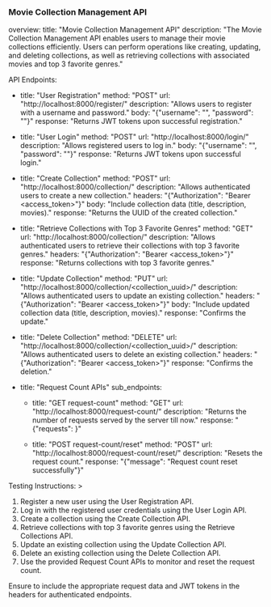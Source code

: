 ### Movie Collection Management API

overview:
  title: "Movie Collection Management API"
  description: "The Movie Collection Management API enables users to manage their movie collections efficiently. Users can perform operations like creating, updating, and deleting collections, as well as retrieving collections with associated movies and top 3 favorite genres."

API Endpoints:
  - title: "User Registration"
    method: "POST"
    url: "http://localhost:8000/register/"
    description: "Allows users to register with a username and password."
    body: "{\"username\": \"<username>\", \"password\": \"<password>\"}"
    response: "Returns JWT tokens upon successful registration."

  - title: "User Login"
    method: "POST"
    url: "http://localhost:8000/login/"
    description: "Allows registered users to log in."
    body: "{\"username\": \"<username>\", \"password\": \"<password>\"}"
    response: "Returns JWT tokens upon successful login."

  - title: "Create Collection"
    method: "POST"
    url: "http://localhost:8000/collection/"
    description: "Allows authenticated users to create a new collection."
    headers: "{\"Authorization\": \"Bearer <access_token>\"}"
    body: "Include collection data (title, description, movies)."
    response: "Returns the UUID of the created collection."

  - title: "Retrieve Collections with Top 3 Favorite Genres"
    method: "GET"
    url: "http://localhost:8000/collection/"
    description: "Allows authenticated users to retrieve their collections with top 3 favorite genres."
    headers: "{\"Authorization\": \"Bearer <access_token>\"}"
    response: "Returns collections with top 3 favorite genres."

  - title: "Update Collection"
    method: "PUT"
    url: "http://localhost:8000/collection/<collection_uuid>/"
    description: "Allows authenticated users to update an existing collection."
    headers: "{\"Authorization\": \"Bearer <access_token>\"}"
    body: "Include updated collection data (title, description, movies)."
    response: "Confirms the update."

  - title: "Delete Collection"
    method: "DELETE"
    url: "http://localhost:8000/collection/<collection_uuid>/"
    description: "Allows authenticated users to delete an existing collection."
    headers: "{\"Authorization\": \"Bearer <access_token>\"}"
    response: "Confirms the deletion."

  - title: "Request Count APIs"
    sub_endpoints:
      - title: "GET request-count"
        method: "GET"
        url: "http://localhost:8000/request-count/"
        description: "Returns the number of requests served by the server till now."
        response: "{\"requests\": <number of requests served by this server till now>}"

      - title: "POST request-count/reset"
        method: "POST"
        url: "http://localhost:8000/request-count/reset/"
        description: "Resets the request count."
        response: "{\"message\": \"Request count reset successfully\"}"

Testing Instructions: >
  1. Register a new user using the User Registration API.
  2. Log in with the registered user credentials using the User Login API.
  3. Create a collection using the Create Collection API.
  4. Retrieve collections with top 3 favorite genres using the Retrieve Collections API.
  5. Update an existing collection using the Update Collection API.
  6. Delete an existing collection using the Delete Collection API.
  7. Use the provided Request Count APIs to monitor and reset the request count.

Ensure to include the appropriate request data and JWT tokens in the headers for authenticated endpoints.
